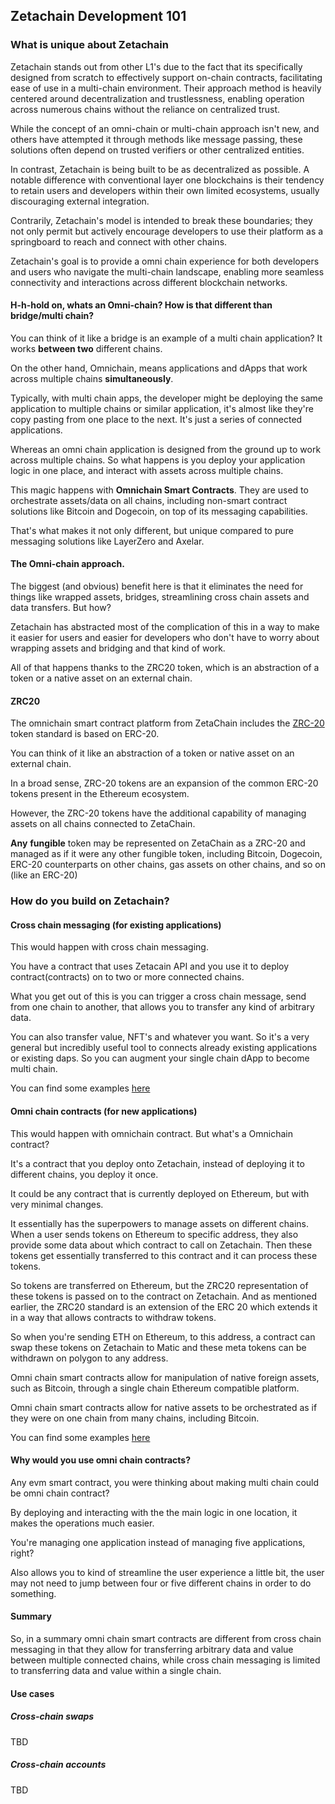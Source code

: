 ## Zetachain Development 101

### What is unique about Zetachain

Zetachain stands out from other L1's due to the fact that its specifically designed from scratch to effectively support on-chain contracts, facilitating ease of use in a multi-chain environment. Their approach method is heavily centered around decentralization and trustlessness, enabling operation across numerous chains without the reliance on centralized trust.

While the concept of an omni-chain or multi-chain approach isn't new, and others have attempted it through methods like message passing, these solutions often depend on trusted verifiers or other centralized entities. 

In contrast, Zetachain is being built to be as decentralized as possible. A notable difference with conventional layer one blockchains is their tendency to retain users and developers within their own limited ecosystems, usually discouraging external integration.

Contrarily, Zetachain's model is intended to break these boundaries; they not only permit but actively encourage developers to use their platform as a springboard to reach and connect with other chains. 

Zetachain's goal is to provide a omni chain experience for both developers and users who navigate the multi-chain landscape, enabling more seamless connectivity and interactions across different blockchain networks.

#### H-h-hold on, whats an Omni-chain? How is that different than bridge/multi chain?

You can think of it like a bridge is an example of a multi chain application? It works **between two** different chains.

On the other hand, Omnichain, means applications and dApps that work across multiple chains **simultaneously**. 

Typically, with multi chain apps, the developer might be deploying the same application to multiple chains or similar application, it's almost like they're copy pasting from one place to the next. It's just a series of connected applications. 

Whereas an omni chain application is designed from the ground up to work across multiple chains. So what happens is you deploy your application logic in one place, and interact with assets across multiple chains. 

This magic happens with **Omnichain Smart Contracts**. They are used to orchestrate assets/data on all chains, including non-smart contract solutions like Bitcoin and Dogecoin, on top of its messaging capabilities.

That's what makes it not only different, but unique compared to pure messaging solutions like LayerZero and Axelar.


#### The Omni-chain approach.

The biggest (and obvious) benefit here is that it eliminates the need for things like wrapped assets, bridges, streamlining cross chain assets and data transfers. But how?

Zetachain has abstracted most of the complication of this in a way to make it easier for users and easier for developers who don't have to worry about wrapping assets and bridging and that kind of work.

All of that happens thanks to the ZRC20 token, which is an abstraction of a token or a native asset on an external chain.

#### ZRC20

The omnichain smart contract platform from ZetaChain includes the [ZRC-20](https://www.zetachain.com/docs/developers/omnichain/zrc-20/) token standard is based on ERC-20.

You can think of it like an abstraction of a token or native asset on an external chain.

In a broad sense, ZRC-20 tokens are an expansion of the common ERC-20 tokens present in the Ethereum ecosystem. 

However, the ZRC-20 tokens have the additional capability of managing assets on all chains connected to ZetaChain. 

**Any** **fungible** token may be represented on ZetaChain as a ZRC-20 and managed as if it were any other fungible token, including Bitcoin, Dogecoin, ERC-20 counterparts on other chains, gas assets on other chains, and so on (like an ERC-20)


### How do you build on Zetachain?

#### Cross chain messaging (for existing applications)

This would happen with cross chain messaging. 

You have a contract that uses Zetacain API and you use it to deploy contract(contracts) on to two or more connected chains. 

What you get out of this is you can trigger a cross chain message, send from one chain to another, that allows you to transfer any kind of arbitrary data. 

You can also transfer value, NFT's and whatever you want. So it's a very general but incredibly useful tool to connects already existing applications or existing daps. So you can augment your single chain dApp to become multi chain.

You can find some examples [here](https://www.zetachain.com/docs/developers/cross-chain-messaging/overview/)

#### Omni chain contracts (for new applications)

This would happen with omnichain contract. But what's a Omnichain contract?

It's a contract that you deploy onto Zetachain, instead of deploying it to different chains, you deploy it once.  

It could be any contract that is currently deployed on Ethereum, but with very minimal changes. 

It essentially has the superpowers to manage assets on different chains. When a user sends tokens on Ethereum to specific address, they also provide some data about which contract to call on Zetachain. Then these tokens get essentially transferred to this contract and it can process these tokens. 

So tokens are transferred on Ethereum, but the ZRC20 representation of these tokens is passed on to the contract on Zetachain. And as mentioned earlier, the ZRC20 standard is an extension of the ERC 20 which extends it in a way that allows contracts to withdraw tokens.

So when you're sending ETH on Ethereum, to this address, a contract can swap these tokens on Zetachain to Matic and these meta tokens can be withdrawn on polygon to any address.

Omni chain smart contracts allow for manipulation of native foreign assets, such as Bitcoin, through a single chain Ethereum compatible platform.

Omni chain smart contracts allow for native assets to be orchestrated as if they were on one chain from many chains, including Bitcoin.

You can find some examples [here](https://github.com/zeta-chain/example-contracts)


#### Why would you use omni chain contracts?

Any evm smart contract, you were thinking about making multi chain could be omni chain contract? 

By deploying and interacting with the the main logic in one location, it makes the operations much easier. 

You're managing one application instead of managing five applications, right? 

Also allows you to kind of streamline the user experience a little bit, the user may not need to jump between four or five different chains in order to do something.

#### Summary

So, in a summary omni chain smart contracts are different from cross chain messaging in that they allow for transferring arbitrary data and value between multiple connected chains, while cross chain messaging is limited to transferring data and value within a single chain.

#### Use cases

##### Cross-chain swaps

TBD

##### Cross-chain accounts

TBD


